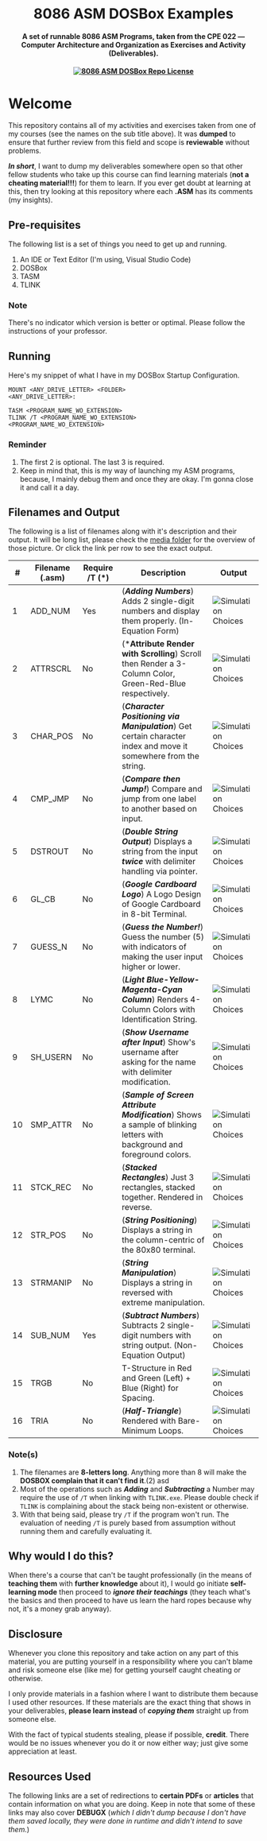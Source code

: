 <h1 align="center">8086 ASM DOSBox Examples</h1>

<h4 align="center">A set of runnable 8086 ASM Programs, taken from the CPE 022 — Computer Architecture and Organization as Exercises and Activity (Deliverables).
<h4>

<div align="center">

[![8086 ASM DOSBox Repo License](https://img.shields.io/github/license/CodexLink/8086_ASM_DOSBOX_Examples?color=purple&label=Repository%20License&logo=libreoffice)](https://github.com/CodexLink/8086_ASM_DOSBOX_Examples/blob/main/LICENSE)

</div>

# Welcome

This repository contains all of my activities and exercises taken from one of my courses (see the names on the sub title above). It was **dumped** to ensure that further review from this field and scope is **reviewable** without problems.

***In short***, I want to dump my deliverables somewhere open so that other fellow students who take up this course can find learning materials (**not a cheating material!!!**) for them to learn. If you ever get doubt at learning at this, then try looking at this repository where each **.ASM** has its comments (my insights).

## Pre-requisites

The following list is a set of things you need to get up and running.

1. An IDE or Text Editor (I'm using, Visual Studio Code)
2. DOSBox
3. TASM
4. TLINK

### Note

There's no indicator which version is better or optimal. Please follow the instructions of your professor.

## Running

Here's my snippet of what I have in my DOSBox Startup Configuration.

```text
MOUNT <ANY_DRIVE_LETTER> <FOLDER>
<ANY_DRIVE_LETTER>:

TASM <PROGRAM_NAME_WO_EXTENSION>
TLINK /T <PROGRAM_NAME_WO_EXTENSION>
<PROGRAM_NAME_WO_EXTENSION>
```

### Reminder

1. The first 2 is optional. The last 3 is required.
2. Keep in mind that, this is my way of launching my ASM programs, because, I mainly debug them and once they are okay. I'm gonna close it and call it a day.

## Filenames and Output

The following is a list of filenames along with it's description and their output. It will be long list, please check the [media folder]() for the overview of those picture. Or click the link per row to see the exact output.

| #  | Filename (.asm) 	| Require /T (*) | Description | Output |
|----| ----------------	| ----- | ------------- | ----------------- |
| 1  | ADD_NUM 		   	| Yes 	| (***Adding Numbers***) Adds 2 single-digit numbers and display them properly. (In-Equation Form) | ![Simulation Choices](https://github.com/CodexLink/Time-Based_Clap-Pattern-Lock_VHDL08/blob/LEGACY_WORK/imgs/overall-tests.png) |
| 2  | ATTRSCRL 	   	| No 	| (***Attribute Render with Scrolling**) Scroll then Render a 3-Column Color, Green-Red-Blue respectively. | ![Simulation Choices](https://github.com/CodexLink/Time-Based_Clap-Pattern-Lock_VHDL08/blob/LEGACY_WORK/imgs/overall-tests.png) |
| 3  | CHAR_POS 		| No 	| (***Character Positioning via Manipulation***) Get certain character index and move it somewhere from the string. | ![Simulation Choices](https://github.com/CodexLink/Time-Based_Clap-Pattern-Lock_VHDL08/blob/LGACY_WORK/imgs/overall-tests.png) |
| 4  | CMP_JMP 			| No 	| (***Compare then Jump!***) Compare and jump from one label to another based on input. | ![Simulation Choices](https://github.com/CodexLink/Time-Based_Clap-Pattern-Lock_VHDL08/blob/LGACY_WORK/imgs/overall-tests.png) |
| 5  | DSTROUT 			| No 	| (***Double String Output***) Displays a string from the input ***twice*** with delimiter handling via pointer. | ![Simulation Choices](https://github.com/CodexLink/Time-Based_Clap-Pattern-Lock_VHDL08/blob/LGACY_WORK/imgs/overall-tests.png) |
| 6  | GL_CB 			| No 	| (***Google Cardboard Logo***) A Logo Design of Google Cardboard in 8-bit Terminal. | ![Simulation Choices](https://github.com/CodexLink/Time-Based_Clap-Pattern-Lock_VHDL08/blob/LGACY_WORK/imgs/overall-tests.png) |
| 7  | GUESS_N 			| No 	| (***Guess the Number!***) Guess the number (5) with indicators of making the user input higher or lower. | ![Simulation Choices](https://github.com/CodexLink/Time-Based_Clap-Pattern-Lock_VHDL08/blob/LGACY_WORK/imgs/overall-tests.png) |
| 8  | LYMC 			| No 	| (***Light Blue-Yellow-Magenta-Cyan Column***) Renders 4-Column Colors with Identification String. | ![Simulation Choices](https://github.com/CodexLink/Time-Based_Clap-Pattern-Lock_VHDL08/blob/LGACY_WORK/imgs/overall-tests.png) |
| 9  | SH_USERN 		| No 	| (***Show Username after Input***) Show's username after asking for the name with delimiter modification. | ![Simulation Choices](https://github.com/CodexLink/Time-Based_Clap-Pattern-Lock_VHDL08/blob/LGACY_WORK/imgs/overall-tests.png) |
| 10 | SMP_ATTR 		| No 	| (***Sample of Screen Attribute Modification***) Shows a sample of blinking letters with background and foreground colors. | ![Simulation Choices](https://github.com/CodexLink/Time-Based_Clap-Pattern-Lock_VHDL08/blob/LGACY_WORK/imgs/overall-tests.png) |
| 11 | STCK_REC 		| No 	| (***Stacked Rectangles***) Just 3 rectangles, stacked together. Rendered in reverse. | ![Simulation Choices](https://github.com/CodexLink/Time-Based_Clap-Pattern-Lock_VHDL08/blob/LGACY_WORK/imgs/overall-tests.png) |
| 12 | STR_POS		 	| No 	| (***String Positioning***) Displays a string in the column-centric of the 80x80 terminal. | ![Simulation Choices](https://github.com/CodexLink/Time-Based_Clap-Pattern-Lock_VHDL08/blob/LGACY_WORK/imgs/overall-tests.png) |
| 13 | STRMANIP 		| No 	| (***String Manipulation***) Displays a string in reversed with extreme manipulation. | ![Simulation Choices](https://github.com/CodexLink/Time-Based_Clap-Pattern-Lock_VHDL08/blob/LGACY_WORK/imgs/overall-tests.png) |
| 14 | SUB_NUM			| Yes	| (***Subtract Numbers***) Subtracts 2 single-digit numbers with string output. (Non-Equation Output) | ![Simulation Choices](https://github.com/CodexLink/Time-Based_Clap-Pattern-Lock_VHDL08/blob/LGACY_WORK/imgs/overall-tests.png) |
| 15 | TRGB 			| No 	| T-Structure in Red and Green (Left) + Blue (Right) for Spacing. | ![Simulation Choices](https://github.com/CodexLink/Time-Based_Clap-Pattern-Lock_VHDL08/blob/LGACY_WORK/imgs/overall-tests.png) |
| 16 | TRIA 			| No 	| (***Half-Triangle***) Rendered with Bare-Minimum Loops. | ![Simulation Choices](https://github.com/CodexLink/Time-Based_Clap-Pattern-Lock_VHDL08/blob/LGACY_WORK/imgs/overall-tests.png) |

### Note(s)

1. The filenames are **8-letters long**. Anything more than 8 will make the **DOSBOX complain that it can't find it**.(2) asd
2. Most of the operations such as ***Adding*** and ***Subtracting*** a Number may require the use of ```/T``` when linking with ```TLINK.exe```. Please double check if ```TLINK``` is complaining about the stack being non-existent or otherwise.
3. With that being said, please try ```/T``` if the program won't run. The evaluation of needing ```/T``` is purely based from assumption without running them and carefully evaluating it.

## Why would I do this?

When there's a course that can't be taught professionally (in the means of **teaching them** with **further knowledge** about it), I would go initiate **self-learning mode** then proceed to ***ignore their teachings*** (they teach what's the basics and then proceed to have us learn the hard ropes because why not, it's a money grab anyway).

## Disclosure

Whenever you clone this repository and take action on any part of this material, you are putting yourself in a responsibility where you can't blame and risk someone else (like me) for getting yourself caught cheating or otherwise.

I only provide materials in a fashion where I want to distribute them because I used other resources. If these materials are the exact thing that shows in your deliverables, **please learn instead** of ***copying them*** straight up from someone else.

With the fact of typical students stealing, please if possible, **credit**. There would be no issues whenever you do it or now either way; just give some appreciation at least.

## Resources Used

The following links are a set of redirections to **certain PDFs** or **articles** that contain information on what you are doing. Keep in note that some of these links may also cover **DEBUGX** (*which I didn't dump because I don't have them saved locally, they were done in runtime and didn't intend to save them.*)
